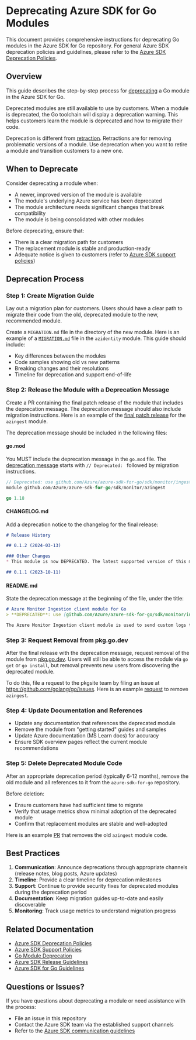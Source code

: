 # Deprecating Azure SDK for Go Modules

This document provides comprehensive instructions for deprecating Go modules in the Azure SDK for Go repository. For general Azure SDK deprecation policies and guidelines, please refer to the [Azure SDK Deprecation Policies](https://azure.github.io/azure-sdk/policies_releases.html#deprecation).

## Overview

This guide describes the step-by-step process for [deprecating](https://go.dev/wiki/Deprecated) a Go module in the Azure SDK for Go.

Deprecated modules are still available to use by customers. When a module is deprecated, the Go toolchain will display a deprecation warning. This helps customers learn the module is deprecated and how to migrate their code.

Deprecation is different from [retraction](https://go.dev/ref/mod#go-mod-file-retract). Retractions are for removing problematic versions of a module. Use deprecation when you want to retire a module and transition customers to a new one.

## When to Deprecate

Consider deprecating a module when:
- A newer, improved version of the module is available
- The module's underlying Azure service has been deprecated
- The module architecture needs significant changes that break compatibility
- The module is being consolidated with other modules

Before deprecating, ensure that:
- There is a clear migration path for customers
- The replacement module is stable and production-ready
- Adequate notice is given to customers (refer to [Azure SDK support policies](https://azure.github.io/azure-sdk/policies_support.html))

## Deprecation Process

### Step 1: Create Migration Guide

Lay out a migration plan for customers. Users should have a clear path to migrate their code from the old, deprecated module to the new, recommended module.

Create a `MIGRATION.md` file in the directory of the new module. Here is an example of a [`MIGRATION.md`](https://github.com/Azure/azure-sdk-for-go/blob/main/sdk/azidentity/MIGRATION.md) file in the `azidentity` module. This guide should include:

- Key differences between the modules
- Code samples showing old vs new patterns
- Breaking changes and their resolutions
- Timeline for deprecation and support end-of-life

### Step 2: Release the Module with a Deprecation Message

Create a PR containing the final patch release of the module that includes the deprecation message. The deprecation message should also include migration instructions. Here is an example of the [final patch release](https://github.com/Azure/azure-sdk-for-go/pull/22578/files) for the `azingest` module.

The deprecation message should be included in the following files:

#### go.mod

You MUST include the deprecation message in the `go.mod` file. The [deprecation message](https://go.dev/ref/mod#go-mod-file-module-deprecation) starts with `// Deprecated: ` followed by migration instructions.

```go
// Deprecated: use github.com/Azure/azure-sdk-for-go/sdk/monitor/ingestion/azlogs instead
module github.com/Azure/azure-sdk-for-go/sdk/monitor/azingest

go 1.18
```

#### CHANGELOG.md

Add a deprecation notice to the changelog for the final release:

```md
# Release History

## 0.1.2 (2024-03-13)

### Other Changes
* This module is now DEPRECATED. The latest supported version of this module is at [github.com/Azure/azure-sdk-for-go/sdk/monitor/ingestion/azlogs](https://pkg.go.dev/github.com/Azure/azure-sdk-for-go/sdk/monitor/ingestion/azlogs)

## 0.1.1 (2023-10-11)
```

#### README.md

State the deprecation message at the beginning of the file, under the title:

```md
# Azure Monitor Ingestion client module for Go
> **DEPRECATED**: use [github.com/Azure/azure-sdk-for-go/sdk/monitor/ingestion/azlogs](https://pkg.go.dev/github.com/Azure/azure-sdk-for-go/sdk/monitor/ingestion/azlogs) instead

The Azure Monitor Ingestion client module is used to send custom logs to [Azure Monitor][azure_monitor_overview] using the [Logs Ingestion API][ingestion_overview].
```

### Step 3: Request Removal from pkg.go.dev

After the final release with the deprecation message, request removal of the module from [pkg.go.dev](https://pkg.go.dev/about). Users will still be able to access the module via `go get` or `go install`, but removal prevents new users from discovering the deprecated module.

To do this, file a request to the pkgsite team by filing an issue at https://github.com/golang/go/issues. Here is an example [request](https://github.com/golang/go/issues/66302) to remove `azingest`.

### Step 4: Update Documentation and References

- Update any documentation that references the deprecated module
- Remove the module from "getting started" guides and samples
- Update Azure documentation (MS Learn docs) for accuracy
- Ensure SDK overview pages reflect the current module recommendations

### Step 5: Delete Deprecated Module Code

After an appropriate deprecation period (typically 6-12 months), remove the old module and all references to it from the `azure-sdk-for-go` repository. 

Before deletion:
- Ensure customers have had sufficient time to migrate
- Verify that usage metrics show minimal adoption of the deprecated module
- Confirm that replacement modules are stable and well-adopted

Here is an example [PR](https://github.com/Azure/azure-sdk-for-go/pull/22587/files) that removes the old `azingest` module code.

## Best Practices

1. **Communication**: Announce deprecations through appropriate channels (release notes, blog posts, Azure updates)
2. **Timeline**: Provide a clear timeline for deprecation milestones
3. **Support**: Continue to provide security fixes for deprecated modules during the deprecation period
4. **Documentation**: Keep migration guides up-to-date and easily discoverable
5. **Monitoring**: Track usage metrics to understand migration progress

## Related Documentation

- [Azure SDK Deprecation Policies](https://azure.github.io/azure-sdk/policies_releases.html#deprecation)
- [Azure SDK Support Policies](https://azure.github.io/azure-sdk/policies_support.html)
- [Go Module Deprecation](https://go.dev/wiki/Deprecated)
- [Azure SDK Release Guidelines](https://azure.github.io/azure-sdk/policies_releases.html)
- [Azure SDK for Go Guidelines](https://azure.github.io/azure-sdk/golang_introduction.html)

## Questions or Issues?

If you have questions about deprecating a module or need assistance with the process:
- File an issue in this repository
- Contact the Azure SDK team via the established support channels
- Refer to the [Azure SDK communication guidelines](https://azure.github.io/azure-sdk/general_contributing.html)
